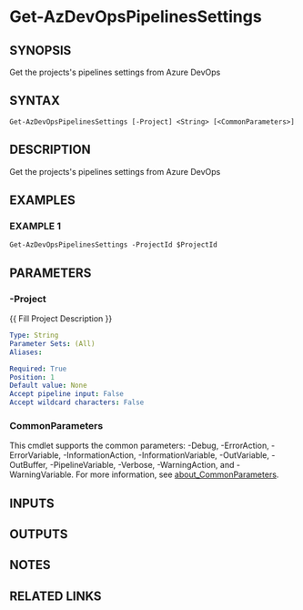 # Get-AzDevOpsPipelinesSettings

## SYNOPSIS
Get the projects's pipelines settings from Azure DevOps

## SYNTAX

```
Get-AzDevOpsPipelinesSettings [-Project] <String> [<CommonParameters>]
```

## DESCRIPTION
Get the projects's pipelines settings from Azure DevOps

## EXAMPLES

### EXAMPLE 1
```
Get-AzDevOpsPipelinesSettings -ProjectId $ProjectId
```

## PARAMETERS

### -Project
{{ Fill Project Description }}

```yaml
Type: String
Parameter Sets: (All)
Aliases:

Required: True
Position: 1
Default value: None
Accept pipeline input: False
Accept wildcard characters: False
```

### CommonParameters
This cmdlet supports the common parameters: -Debug, -ErrorAction, -ErrorVariable, -InformationAction, -InformationVariable, -OutVariable, -OutBuffer, -PipelineVariable, -Verbose, -WarningAction, and -WarningVariable. For more information, see [about_CommonParameters](http://go.microsoft.com/fwlink/?LinkID=113216).

## INPUTS

## OUTPUTS

## NOTES

## RELATED LINKS
